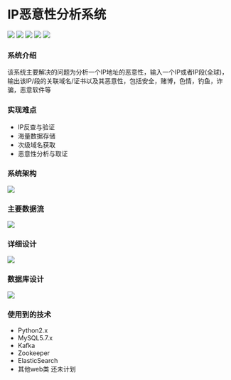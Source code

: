# IP恶意性分析系统
![](https://img.shields.io/badge/license-WTFPL-blue.svg) ![](https://img.shields.io/github/repo-size/JX-Wang/IP-Analysis.svg) ![](https://img.shields.io/bitbucket/issues-raw/JX-Wang/IP-Analysis.svg) ![](https://img.shields.io/github/forks/JX-Wang/IP-Analysis.svg?label=Fork) ![](https://img.shields.io/github/stars/JX-Wang/IP-Analysis.svg?style=social)  
### 系统介绍
该系统主要解决的问题为分析一个IP地址的恶意性，输入一个IP或者IP段(全球)，输出该IP/段的关联域名/证书以及其恶意性，包括安全，赌博，色情，钓鱼，诈骗，恶意软件等  

### 实现难点
* IP反查与验证
* 海量数据存储
* 次级域名获取
* 恶意性分析与取证
### 系统架构
![](https://github.com/JX-Wang/IP-Analysis/blob/master/Frame/new_frame_2.jpg)   

### 主要数据流
![](https://github.com/JX-Wang/IP-Analysis/blob/master/Frame/pattern1.jpg)  

### 详细设计
![](https://github.com/JX-Wang/IP-Analysis/blob/master/Frame/pattern1.jpg)  

### 数据库设计
![](https://developing)  

### 使用到的技术
* Python2.x
* MySQL5.7.x
* Kafka
* Zookeeper
* ElasticSearch
* 其他web类 还未计划
